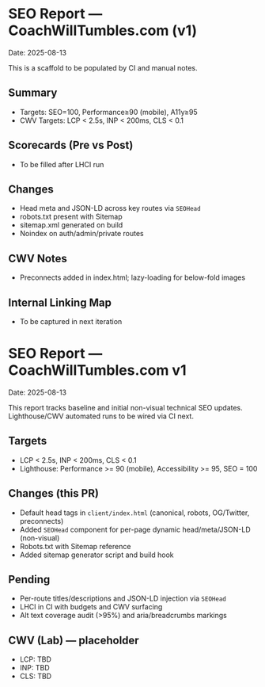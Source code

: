 # SEO Report — CoachWillTumbles.com (v1)

Date: 2025-08-13

This is a scaffold to be populated by CI and manual notes.

## Summary
- Targets: SEO=100, Performance≥90 (mobile), A11y≥95
- CWV Targets: LCP < 2.5s, INP < 200ms, CLS < 0.1

## Scorecards (Pre vs Post)
- To be filled after LHCI run

## Changes
- Head meta and JSON-LD across key routes via `SEOHead`
- robots.txt present with Sitemap
- sitemap.xml generated on build
- Noindex on auth/admin/private routes

## CWV Notes
- Preconnects added in index.html; lazy-loading for below-fold images

## Internal Linking Map
- To be captured in next iteration
# SEO Report — CoachWillTumbles.com v1

Date: 2025-08-13

This report tracks baseline and initial non-visual technical SEO updates. Lighthouse/CWV automated runs to be wired via CI next.

## Targets
- LCP < 2.5s, INP < 200ms, CLS < 0.1
- Lighthouse: Performance >= 90 (mobile), Accessibility >= 95, SEO = 100

## Changes (this PR)
- Default head tags in `client/index.html` (canonical, robots, OG/Twitter, preconnects)
- Added `SEOHead` component for per-page dynamic head/meta/JSON-LD (non-visual)
- Robots.txt with Sitemap reference
- Added sitemap generator script and build hook

## Pending
- Per-route titles/descriptions and JSON-LD injection via `SEOHead`
- LHCI in CI with budgets and CWV surfacing
- Alt text coverage audit (>95%) and aria/breadcrumbs markings

## CWV (Lab) — placeholder
- LCP: TBD
- INP: TBD
- CLS: TBD
